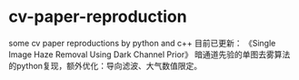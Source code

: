 # cv-paper-reproduction
 some cv paper reproductions by python and c++
 目前已更新：
  《Single Image Haze Removal Using Dark Channel Prior》 暗通道先验的单图去雾算法的python复现，额外优化：导向滤波、大气数值限定。
  
